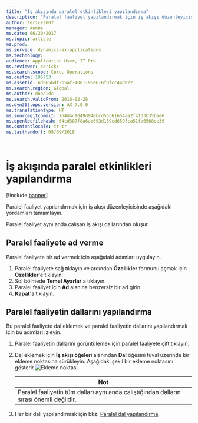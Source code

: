 ```yaml
---
title: "İş akışında paralel etkinlikleri yapılandırma"
description: "Paralel faaliyet yapılandırmak için iş akışı düzenleyicisinde aşağıdaki yordamları tamamlayın."
author: sericks007
manager: AnnBe
ms.date: 06/20/2017
ms.topic: article
ms.prod: 
ms.service: dynamics-ax-applications
ms.technology: 
audience: Application User, IT Pro
ms.reviewer: sericks
ms.search.scope: Core, Operations
ms.custom: 195753
ms.assetid: 6d0656df-b5af-4001-96e6-6f0fcc44d022
ms.search.region: Global
ms.author: donaldc
ms.search.validFrom: 2016-02-28
ms.dyn365.ops.version: AX 7.0.0
ms.translationtype: HT
ms.sourcegitcommit: 764d4c9049d94ebcd55c61654aa2f4133b35bae6
ms.openlocfilehash: 64cd387f8a6ab693d159cd659fca51fa6568ee39
ms.contentlocale: tr-tr
ms.lasthandoff: 08/09/2018

---
```


# <a name="configure-parallel-activities-in-a-workflow"></a>İş akışında paralel etkinlikleri yapılandırma

[!include [banner](../includes/banner.md)]

Paralel faaliyet yapılandırmak için iş akışı düzenleyicisinde aşağıdaki yordamları tamamlayın.

Paralel faaliyet aynı anda çalışan iş akışı dallarından oluşur.

## <a name="name-a-parallel-activity"></a>Paralel faaliyete ad verme
Paralel faaliyete bir ad vermek için aşağıdaki adımları uygulayın.
1.  Paralel faaliyete sağ tıklayın ve ardından **Özellikler** formunu açmak için **Özellikler**'e tıklayın.
2.  Sol bölmede **Temel Ayarlar**'a tıklayın.
3.  Paralel faaliyet için **Ad** alanına benzersiz bir ad girin.
4.  **Kapat**'a tıklayın.

## <a name="configure-the-branches-of-a-parallel-activity"></a>Paralel faaliyetin dallarını yapılandırma
Bu paralel faaliyete dal eklemek ve paralel faaliyetin dallarını yapılandırmak için bu adımları izleyin.
1. Paralel faaliyetin dallarını görüntülemek için paralel faaliyete çift tıklayın.
2. Dal eklemek için **İş akışı öğeleri** alanından **Dal** öğesini tuval üzerinde bir ekleme noktasına sürükleyin. Aşağıdaki şekil bir ekleme noktasını gösterir.![Ekleme noktası](./media/workflow_insertionpoint.gif)

   |                                              <strong>Not</strong>                                               |
   |------------------------------------------------------------------------------------------------------------------|
   | Paralel faaliyetin tüm dalları aynı anda çalıştığından dalların sırası önemli değildir. |


3. Her bir dalı yapılandırmak için bkz. [Paralel dal yapılandırma](configure-parallel-branch-workflow.md).






